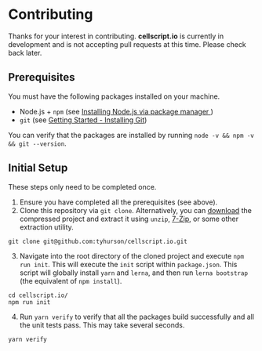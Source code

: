 # Contributing
Thanks for your interest in contributing. **cellscript.io** is currently in development and is not accepting pull requests at this time. Please check back later.

## Prerequisites
You must have the following packages installed on your machine.
* Node.js + `npm` (see [Installing Node.js via package manager
  ](https://nodejs.org/en/download/package-manager/))
* `git` (see [Getting Started - Installing Git](https://git-scm.com/book/en/v2/Getting-Started-Installing-Git))

You can verify that the packages are installed by running `node -v && npm -v && git --version`.

## Initial Setup
These steps only need to be completed once.

1. Ensure you have completed all the prerequisites (see above).
2. Clone this repository via `git clone`. Alternatively, you can [download](https://github.com/tyhurson/cellscript.io/archive/refs/heads/main.zip) the compressed project and extract it using `unzip`, [7-Zip](https://www.7-zip.org/download.html), or some other extraction utility.
```
git clone git@github.com:tyhurson/cellscript.io.git
```
3. Navigate into the root directory of the cloned project and execute `npm run init`. This will execute the `init` script within `package.json`. This script will globally install `yarn` and `lerna`, and then run `lerna bootstrap` (the equivalent of `npm install`).
```
cd cellscript.io/
npm run init
```
4. Run `yarn verify` to verify that all the packages build successfully and all the unit tests pass. This may take several seconds.
```
yarn verify
```
